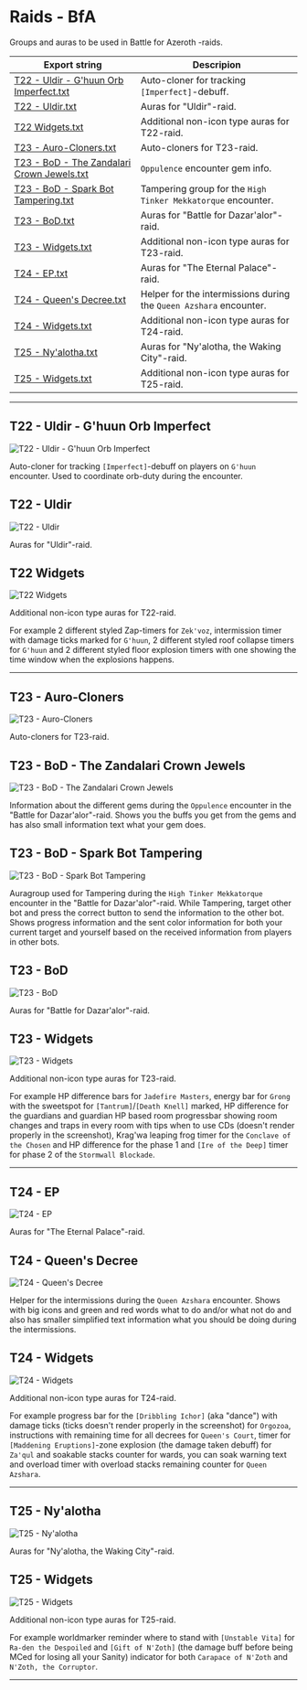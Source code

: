 # Raids - BfA

Groups and auras to be used in Battle for Azeroth -raids.

Export string | Descripion
------------- | ----------
[T22 - Uldir - G'huun Orb Imperfect.txt](/ExportStrings/T22%20-%20Uldir%20-%20G'huun%20Orb%20Imperfect.txt) | Auto-cloner for tracking `[Imperfect]`-debuff.
[T22 - Uldir.txt](/ExportStrings/T22%20-%20Uldir.txt) | Auras for "Uldir"-raid.
[T22 Widgets.txt](/ExportStrings/T22%20Widgets.txt) | Additional non-icon type auras for T22-raid.
[T23 - Auro-Cloners.txt](/ExportStrings/T23%20-%20Auro-Cloners.txt) | Auto-cloners for T23-raid.
[T23 - BoD - The Zandalari Crown Jewels.txt](/ExportStrings/T23%20-%20BoD%20-%20The%20Zandalari%20Crown%20Jewels.txt) | `Oppulence` encounter gem info.
[T23 - BoD - Spark Bot Tampering.txt](/ExportStrings/T23%20-%20BoD%20-%20Spark%20Bot%20Tampering.txt) | Tampering group for the `High Tinker Mekkatorque` encounter.
[T23 - BoD.txt](/ExportStrings/T23%20-%20BoD.txt) | Auras for "Battle for Dazar'alor"-raid.
[T23 - Widgets.txt](/ExportStrings/T23%20-%20Widgets.txt) | Additional non-icon type auras for T23-raid.
[T24 - EP.txt](/ExportStrings/T24%20-%20EP.txt) | Auras for "The Eternal Palace"-raid.
[T24 - Queen's Decree.txt](/ExportStrings/T24%20-%20Queen's%20Decree.txt) | Helper for the intermissions during the `Queen Azshara` encounter.
[T24 - Widgets.txt](/ExportStrings/T24%20-%20Widgets.txt) | Additional non-icon type auras for T24-raid.
[T25 - Ny'alotha.txt](/ExportStrings/T25%20-%20Ny'alotha.txt) | Auras for "Ny'alotha, the Waking City"-raid.
[T25 - Widgets.txt](/ExportStrings/T25%20-%20Widgets.txt) | Additional non-icon type auras for T25-raid.

---

## T22 - Uldir - G'huun Orb Imperfect

![T22 - Uldir - G'huun Orb Imperfect](/Pictures/T22-Uldir-G'huun_Orb_Imperfect.png?raw=true "T22 - Uldir - G'huun Orb Imperfect")

Auto-cloner for tracking `[Imperfect]`-debuff on players on `G'huun` encounter. Used to coordinate orb-duty during the encounter.


## T22 - Uldir

![T22 - Uldir](/Pictures/T22-Uldir.png?raw=true "T22 - Uldir")

Auras for "Uldir"-raid.


## T22 Widgets

![T22 Widgets](/Pictures/T22-Widgets.png?raw=true "T22 Widgets")

Additional non-icon type auras for T22-raid.

For example 2 different styled Zap-timers for `Zek'voz`, intermission timer with damage ticks marked for `G'huun`, 2 different styled roof collapse timers for `G'huun` and 2 different styled floor explosion timers with one showing the time window when the explosions happens.

---

## T23 - Auro-Cloners

![T23 - Auro-Cloners](/Pictures/T23-Auro-Cloners.png?raw=true "T23 - Auro-Cloners")

Auto-cloners for T23-raid.


## T23 - BoD - The Zandalari Crown Jewels

![T23 - BoD - The Zandalari Crown Jewels](/Pictures/T23-BoD-The_Zandalari_Crown_Jewels.png?raw=true "T23 - BoD - The Zandalari Crown Jewels")

Information about the different gems during the `Oppulence` encounter in the "Battle for Dazar'alor"-raid. Shows you the buffs you get from the gems and has also small information text what your gem does.


## T23 - BoD - Spark Bot Tampering

![T23 - BoD - Spark Bot Tampering](/Pictures/T23-BoD-Spark_Bot_Tampering.png?raw=true "T23 - BoD - Spark Bot Tampering")

Auragroup used for Tampering during the `High Tinker Mekkatorque` encounter in the "Battle for Dazar'alor"-raid. While Tampering, target other bot and press the correct button to send the information to the other bot. Shows progress information and the sent color information for both your current target and yourself based on the received information from players in other bots.


## T23 - BoD

![T23 - BoD](/Pictures/T23-BoD.png?raw=true "T23 - BoD")

Auras for "Battle for Dazar'alor"-raid.


## T23 - Widgets

![T23 - Widgets](/Pictures/T23-Widgets.png?raw=true "T23 - Widgets")

Additional non-icon type auras for T23-raid.

For example HP difference bars for `Jadefire Masters`, energy bar for `Grong` with the sweetspot for `[Tantrum]`/`[Death Knell]` marked, HP difference for the guardians and guardian HP based room progressbar showing room changes and traps in every room with tips when to use CDs (doesn't render properly in the screenshot), Krag'wa leaping frog timer for the `Conclave of the Chosen` and HP difference for the phase 1 and `[Ire of the Deep]` timer for phase 2 of the `Stormwall Blockade`.

---

## T24 - EP

![T24 - EP](/Pictures/T24-EP.png?raw=true "T24 - EP")

Auras for "The Eternal Palace"-raid.


## T24 - Queen's Decree

![T24 - Queen's Decree](/Pictures/T24-Queen's_Decree.png?raw=true "T24 - Queen's Decree")

Helper for the intermissions during the `Queen Azshara` encounter. Shows with big icons and green and red words what to do and/or what not do and also has smaller simplified text information what you should be doing during the intermissions.


## T24 - Widgets

![T24 - Widgets](/Pictures/T24-Widgets.png?raw=true "T24 - Widgets")

Additional non-icon type auras for T24-raid.

For example progress bar for the `[Dribbling Ichor]` (aka "dance") with damage ticks (ticks doesn't render properly in the screenshot) for `Orgozoa`, instructions with remaining time for all decrees for `Queen's Court`, timer for `[Maddening Eruptions]`-zone explosion (the damage taken debuff) for `Za'qul` and soakable stacks counter for wards, you can soak warning text and overload timer with overload stacks remaining counter for `Queen Azshara`.

---

## T25 - Ny'alotha

![T25 - Ny'alotha](/Pictures/T25-Ny'alotha.png?raw=true "T25 - Ny'alotha")

Auras for "Ny'alotha, the Waking City"-raid.


## T25 - Widgets

![T25 - Widgets](/Pictures/T25-Widgets.png?raw=true "T25 - Widgets")

Additional non-icon type auras for T25-raid.

For example worldmarker reminder where to stand with `[Unstable Vita]` for `Ra-den the Despoiled` and `[Gift of N'Zoth]` (the damage buff before being MCed for losing all your Sanity) indicator for both `Carapace of N'Zoth` and `N'Zoth, the Corruptor`.

---